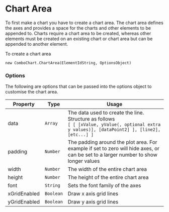 # Chart Area
To first make a chart you have to create a chart area. 
The chart area defines the axes and provides a space for the charts and other elements to be appended to.
Charts require a chart area to be created, 
whereas other elements must be created on an existing chart or chart area but can be appended to another element.

To create a chart area

```
new ComboChart.ChartArea(ElementIdString, OptionsObject)
```
### Options
The following are options that can be passed into the options object to customise the chart area.

Property | Type | Usage
--- | --- | ---
data | `Array` | The data used to create the line. Structure as follows <br>`[ [ [xValue, yValue(, optional extra y values)], [dataPoint2] ], [line2], [etc...] ]`
padding | `Number` | The padding around the plot area. For example if set to zero will hide axes, or can be set to a larger number to show longer values
width | `Number` | The width of the entire chart area
height | `Number` | The height of the entire chart area
font | `String` | Sets the font family of the axes
xGridEnabled | `Boolean` | Draw x axis grid lines
yGridEnabled | `Boolean` | Draw y axis grid lines
